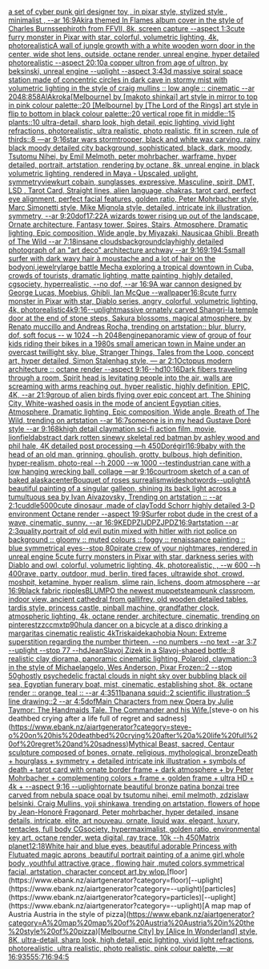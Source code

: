 [a set of cyber punk  girl designer toy , in pixar style, stylized style , minimalist , --ar 16:9](https://www.ebank.nz/aiartgenerator?category=a%20set%20of%20cyber%20punk%20%20girl%20designer%20toy%20%2C%20in%20pixar%20style%2C%20stylized%20style%20%2C%20minimalist%20%2C%20--ar%2016%3A9)[Akira themed In Flames album cover in the style of Charles Burns](https://www.ebank.nz/aiartgenerator?category=Akira%20themed%20In%20Flames%20album%20cover%20in%20the%20style%20of%20Charles%20Burns)[sephiroth from FFVII, 8k, screen capture --aspect 1:3](https://www.ebank.nz/aiartgenerator?category=sephiroth%20from%20FFVII%2C%208k%2C%20screen%20capture%20--aspect%201%3A3)[cute furry monster in Pixar with star, colorful, volumetric lighting, 4k, photorealistic](https://www.ebank.nz/aiartgenerator?category=cute%20furry%20monster%20in%20Pixar%20with%20star%2C%20colorful%2C%20volumetric%20lighting%2C%204k%2C%20photorealistic)[A wall of jungle growth with a white wooden worn door in the center, wide shot lens, outside, octane render, unreal engine, hyper detailed photorealistic --aspect 20:10](https://www.ebank.nz/aiartgenerator?category=A%20wall%20of%20jungle%20growth%20with%20a%20white%20wooden%20worn%20door%20in%20the%20center%2C%20wide%20shot%20lens%2C%20outside%2C%20octane%20render%2C%20unreal%20engine%2C%20hyper%20detailed%20photorealistic%20--aspect%2020%3A10)[a copper ultron from age of ultron, by beksinski, unreal engine --uplight --aspect 3:4](https://www.ebank.nz/aiartgenerator?category=a%20copper%20ultron%20from%20age%20of%20ultron%2C%20by%20beksinski%2C%20unreal%20engine%20--uplight%20--aspect%203%3A4)[3d massive spiral space station made of concentric circles in dark cave in stormy mist with volumetric lighting in the style of craig mullins :: low angle :: cinematic --ar 2048:858](https://www.ebank.nz/aiartgenerator?category=3d%20massive%20spiral%20space%20station%20made%20of%20concentric%20circles%20in%20dark%20cave%20in%20stormy%20mist%20with%20volumetric%20lighting%20in%20the%20style%20of%20craig%20mullins%20%3A%3A%20low%20angle%20%3A%3A%20cinematic%20--ar%202048%3A858)[AlAkroka](https://www.ebank.nz/aiartgenerator?category=AlAkroka)[[Melbourne] by [makoto shinkai] art style in mirror to top in pink colour palette::20 [Melbourne] by [The Lord of the Rings] art style in flip to bottom in black colour palette::20 vertical rope fit in middle::15 plants::10 ultra-detail, sharp look, high detail, epic lighting, vivid light refractions, photorealistic, ultra realistic, photo realistic, fit in screen, rule of thirds::8 —ar 9:16](https://www.ebank.nz/aiartgenerator?category=%5BMelbourne%5D%20by%20%5Bmakoto%20shinkai%5D%20art%20style%20in%20mirror%20to%20top%20in%20pink%20colour%20palette%3A%3A20%20%5BMelbourne%5D%20by%20%5BThe%20Lord%20of%20the%20Rings%5D%20art%20style%20in%20flip%20to%20bottom%20in%20black%20colour%20palette%3A%3A20%20vertical%20rope%20fit%20in%20middle%3A%3A15%20plants%3A%3A10%20ultra-detail%2C%20sharp%20look%2C%20high%20detail%2C%20epic%20lighting%2C%20vivid%20light%20refractions%2C%20photorealistic%2C%20ultra%20realistic%2C%20photo%20realistic%2C%20fit%20in%20screen%2C%20rule%20of%20thirds%3A%3A8%20%E2%80%94ar%209%3A16)[star wars stormtrooper, black and white wax carving, rainy black moody detailed city background, sophisticated, black, dark, moody, Tsutomu Nihei, by Emil Melmoth, peter mohrbacher, warframe, hyper detailed, portrait, artstation, rendering by octane, 8k, unreal engine, in black volumetric lighting, rendered in Maya - Upscaled, uplight, symmetry](https://www.ebank.nz/aiartgenerator?category=star%20wars%20stormtrooper%2C%20black%20and%20white%20wax%20carving%2C%20rainy%20black%20moody%20detailed%20city%20background%2C%20sophisticated%2C%20black%2C%20dark%2C%20moody%2C%20Tsutomu%20Nihei%2C%20by%20Emil%20Melmoth%2C%20peter%20mohrbacher%2C%20warframe%2C%20hyper%20detailed%2C%20portrait%2C%20artstation%2C%20rendering%20by%20octane%2C%208k%2C%20unreal%20engine%2C%20in%20black%20volumetric%20lighting%2C%20rendered%20in%20Maya%20-%20Upscaled%2C%20uplight%2C%20symmetry)[view](https://www.ebank.nz/aiartgenerator?category=view)[kurt cobain, sunglasses, expressive, Masculine, spirit, DMT, LSD , Tarot Card, Straight lines, alien language, chakras, tarot card, perfect eye alignment, perfect facial features, golden ratio, Peter Mohrbacher style, Marc Simonetti style, Mike Mignola style, detailed, intricate ink illustration, symmetry, --ar 9:20](https://www.ebank.nz/aiartgenerator?category=kurt%20cobain%2C%20sunglasses%2C%20expressive%2C%20Masculine%2C%20spirit%2C%20DMT%2C%20LSD%20%2C%20Tarot%20Card%2C%20Straight%20lines%2C%20alien%20language%2C%20chakras%2C%20tarot%20card%2C%20perfect%20eye%20alignment%2C%20perfect%20facial%20features%2C%20golden%20ratio%2C%20Peter%20Mohrbacher%20style%2C%20Marc%20Simonetti%20style%2C%20Mike%20Mignola%20style%2C%20detailed%2C%20intricate%20ink%20illustration%2C%20symmetry%2C%20--ar%209%3A20)[dof](https://www.ebank.nz/aiartgenerator?category=dof)[17:22](https://www.ebank.nz/aiartgenerator?category=17%3A22)[A wizards tower rising up out of the landscape, Ornate architecture, Fantasy tower, Spires, Stairs, Atmosphere, Dramatic lighting, Epic composition, Wide angle, by Miyazaki, Nausicaa Ghibli, Breath of The Wild --ar 7:18](https://www.ebank.nz/aiartgenerator?category=A%20wizards%20tower%20rising%20up%20out%20of%20the%20landscape%2C%20Ornate%20architecture%2C%20Fantasy%20tower%2C%20Spires%2C%20Stairs%2C%20Atmosphere%2C%20Dramatic%20lighting%2C%20Epic%20composition%2C%20Wide%20angle%2C%20by%20Miyazaki%2C%20Nausicaa%20Ghibli%2C%20Breath%20of%20The%20Wild%20--ar%207%3A18)[insane clouds](https://www.ebank.nz/aiartgenerator?category=insane%20clouds)[background](https://www.ebank.nz/aiartgenerator?category=background)[clay](https://www.ebank.nz/aiartgenerator?category=clay)[highly detailed photograph of an "art deco" architecture archway --ar 9:16](https://www.ebank.nz/aiartgenerator?category=highly%20detailed%20photograph%20of%20an%20%22art%20deco%22%20architecture%20archway%20--ar%209%3A16)[9:19](https://www.ebank.nz/aiartgenerator?category=9%3A19)[4:5](https://www.ebank.nz/aiartgenerator?category=4%3A5)[small surfer with dark wavy hair à moustache and a lot of hair on the body](https://www.ebank.nz/aiartgenerator?category=small%20surfer%20with%20dark%20wavy%20hair%20%C3%A0%20moustache%20and%20a%20lot%20of%20hair%20on%20the%20body)[oni,jewelry](https://www.ebank.nz/aiartgenerator?category=oni%2Cjewelry)[large battle Mecha exploring a tropical downtown in Cuba, crowds of tourists, dramatic lighting, matte painting, highly detailed, cgsociety, hyperrealistic, --no dof, --ar 16:9](https://www.ebank.nz/aiartgenerator?category=large%20battle%20Mecha%20exploring%20a%20tropical%20downtown%20in%20Cuba%2C%20crowds%20of%20tourists%2C%20dramatic%20lighting%2C%20matte%20painting%2C%20highly%20detailed%2C%20cgsociety%2C%20hyperrealistic%2C%20--no%20dof%2C%20--ar%2016%3A9)[A war cannon designed by George Lucas, Moebius, Ghibli, Ian McQue --wallpaper](https://www.ebank.nz/aiartgenerator?category=A%20war%20cannon%20designed%20by%20George%20Lucas%2C%20Moebius%2C%20Ghibli%2C%20Ian%20McQue%20--wallpaper)[16:8](https://www.ebank.nz/aiartgenerator?category=16%3A8)[cute furry monster in Pixar with star, Diablo series, angry, colorful, volumetric lighting, 4k, photorealistic](https://www.ebank.nz/aiartgenerator?category=cute%20furry%20monster%20in%20Pixar%20with%20star%2C%20Diablo%20series%2C%20angry%2C%20colorful%2C%20volumetric%20lighting%2C%204k%2C%20photorealistic)[4k](https://www.ebank.nz/aiartgenerator?category=4k)[9:16](https://www.ebank.nz/aiartgenerator?category=9%3A16)[--uplight](https://www.ebank.nz/aiartgenerator?category=--uplight)[massive ornately carved Shangri-la temple door at the end of stone steps, Sakura blossoms, magical atmosphere, by Renato muccillo and Andreas Rocha, trending on artstation::   blur, blurry, dof, soft focus -- w 1024 --h 2048](https://www.ebank.nz/aiartgenerator?category=massive%20ornately%20carved%20Shangri-la%20temple%20door%20at%20the%20end%20of%20stone%20steps%2C%20Sakura%20blossoms%2C%20magical%20atmosphere%2C%20by%20Renato%20muccillo%20and%20Andreas%20Rocha%2C%20trending%20on%20artstation%3A%3A%20%20%20blur%2C%20blurry%2C%20dof%2C%20soft%20focus%20--%20w%201024%20--h%202048)[engine](https://www.ebank.nz/aiartgenerator?category=engine)[panoramic view of group of four kids  riding their bikes in a 1980s small american town in Maine under an overcast twillight sky, blue,  Stranger Things, Tales from the Loop, concept art, hyper detailed, Simon Stalenhag style, — ar 2:1](https://www.ebank.nz/aiartgenerator?category=panoramic%20view%20of%20group%20of%20four%20kids%20%20riding%20their%20bikes%20in%20a%201980s%20small%20american%20town%20in%20Maine%20under%20an%20overcast%20twillight%20sky%2C%20blue%2C%20%20Stranger%20Things%2C%20Tales%20from%20the%20Loop%2C%20concept%20art%2C%20hyper%20detailed%2C%20Simon%20Stalenhag%20style%2C%20%E2%80%94%20ar%202%3A1)[Octopus modern architecture :: octane render --aspect 9:16](https://www.ebank.nz/aiartgenerator?category=Octopus%20modern%20architecture%20%3A%3A%20octane%20render%20--aspect%209%3A16)[--hd](https://www.ebank.nz/aiartgenerator?category=--hd)[10:16](https://www.ebank.nz/aiartgenerator?category=10%3A16)[Dark fibers traveling through a room, Spirit head is levitating people into the air, walls are screaming with arms reaching out,  hyper realistic, highly definition, EPIC, 4K, --ar 21:9](https://www.ebank.nz/aiartgenerator?category=Dark%20fibers%20traveling%20through%20a%20room%2C%20Spirit%20head%20is%20levitating%20people%20into%20the%20air%2C%20walls%20are%20screaming%20with%20arms%20reaching%20out%2C%20%20hyper%20realistic%2C%20highly%20definition%2C%20EPIC%2C%204K%2C%20--ar%2021%3A9)[group of alien birds flying over epic concept art, The Shining City, White-washed oasis in the mode of ancient Egyptian cities, Atmosphere, Dramatic lighting, Epic composition, Wide angle, Breath of The Wild, trending on artstation --ar 16:7](https://www.ebank.nz/aiartgenerator?category=group%20of%20alien%20birds%20flying%20over%20epic%20concept%20art%2C%20The%20Shining%20City%2C%20White-washed%20oasis%20in%20the%20mode%20of%20ancient%20Egyptian%20cities%2C%20Atmosphere%2C%20Dramatic%20lighting%2C%20Epic%20composition%2C%20Wide%20angle%2C%20Breath%20of%20The%20Wild%2C%20trending%20on%20artstation%20--ar%2016%3A7)[someone is in my head  Gustave Doré style --ar 9:16](https://www.ebank.nz/aiartgenerator?category=someone%20is%20in%20my%20head%20%20Gustave%20Dor%C3%A9%20style%20--ar%209%3A16)[8k](https://www.ebank.nz/aiartgenerator?category=8k)[high detail claymation sci-fi action film, movie, lion](https://www.ebank.nz/aiartgenerator?category=high%20detail%20claymation%20sci-fi%20action%20film%2C%20movie%2C%20lion)[field](https://www.ebank.nz/aiartgenerator?category=field)[abstract dark rotten sinewy skeletal red batman by ashley wood and phil hale, 4K detailed post processing —h 450](https://www.ebank.nz/aiartgenerator?category=abstract%20dark%20rotten%20sinewy%20skeletal%20red%20batman%20by%20ashley%20wood%20and%20phil%20hale%2C%204K%20detailed%20post%20processing%20%E2%80%94h%20450)[Doré](https://www.ebank.nz/aiartgenerator?category=Dor%C3%A9)[girl](https://www.ebank.nz/aiartgenerator?category=girl)[16:9](https://www.ebank.nz/aiartgenerator?category=16%3A9)[baby with the head of an old man, grinning, ghoulish, grotty, bulbous, high definition, hyper-realism, photo-real --h 2000 --w 1000 --test](https://www.ebank.nz/aiartgenerator?category=baby%20with%20the%20head%20of%20an%20old%20man%2C%20grinning%2C%20ghoulish%2C%20grotty%2C%20bulbous%2C%20high%20definition%2C%20hyper-realism%2C%20photo-real%20--h%202000%20--w%201000%20--test)[industrian cane with a low hanging wrecking ball, collage —ar 9:16](https://www.ebank.nz/aiartgenerator?category=industrian%20cane%20with%20a%20low%20hanging%20wrecking%20ball%2C%20collage%20%E2%80%94ar%209%3A16)[courtroom sketch of a can of baked alaska](https://www.ebank.nz/aiartgenerator?category=courtroom%20sketch%20of%20a%20can%20of%20baked%20alaska)[center](https://www.ebank.nz/aiartgenerator?category=center)[](https://www.ebank.nz/aiartgenerator?category=)[Bouquet of roses surrealism](https://www.ebank.nz/aiartgenerator?category=Bouquet%20of%20roses%20surrealism)[wideshot](https://www.ebank.nz/aiartgenerator?category=wideshot)[words](https://www.ebank.nz/aiartgenerator?category=words)[--uplight](https://www.ebank.nz/aiartgenerator?category=--uplight)[A beautiful painting of a singular galleon, shining its back light across a tumultuous sea by Ivan Aivazovsky, Trending on artstation :: --ar 2:1](https://www.ebank.nz/aiartgenerator?category=A%20beautiful%20painting%20of%20a%20singular%20galleon%2C%20shining%20its%20back%20light%20across%20a%20tumultuous%20sea%20by%20Ivan%20Aivazovsky%2C%20Trending%20on%20artstation%20%3A%3A%20--ar%202%3A1)[cuddle](https://www.ebank.nz/aiartgenerator?category=cuddle)[5000](https://www.ebank.nz/aiartgenerator?category=5000)[cute dinosaur ,made of clay](https://www.ebank.nz/aiartgenerator?category=cute%20dinosaur%20%2Cmade%20of%20clay)[Todd Schorr highly detailed 3-D environment Octane render --aspect 19:9](https://www.ebank.nz/aiartgenerator?category=Todd%20Schorr%20highly%20detailed%203-D%20environment%20Octane%20render%20--aspect%2019%3A9)[Surfer robot dude in the crest of a wave, cinematic, sunny, --ar 16:9](https://www.ebank.nz/aiartgenerator?category=Surfer%20robot%20dude%20in%20the%20crest%20of%20a%20wave%2C%20cinematic%2C%20sunny%2C%20--ar%2016%3A9)[KEDPZIJDPZJPDZ](https://www.ebank.nz/aiartgenerator?category=KEDPZIJDPZJPDZ)[16:9](https://www.ebank.nz/aiartgenerator?category=16%3A9)[artstation --ar 2:3](https://www.ebank.nz/aiartgenerator?category=artstation%20--ar%202%3A3)[quality,](https://www.ebank.nz/aiartgenerator?category=quality%2C)[portrait of old evil putin mixed with hitler with riot police on background :: gloomy :: muted colours :: foggy :: renaissance painting :: blue symmetrical eyes--stop 80](https://www.ebank.nz/aiartgenerator?category=portrait%20of%20old%20evil%20putin%20mixed%20with%20hitler%20with%20riot%20police%20on%20background%20%3A%3A%20gloomy%20%3A%3A%20muted%20colours%20%3A%3A%20foggy%20%3A%3A%20renaissance%20painting%20%3A%3A%20blue%20symmetrical%20eyes--stop%2080)[pirate crew of your nightmares, rendered in unreal engine 5](https://www.ebank.nz/aiartgenerator?category=pirate%20crew%20of%20your%20nightmares%2C%20rendered%20in%20unreal%20engine%205)[cute furry monsters in Pixar with star, darkness series with Diablo and owl, colorful, volumetric lighting, 4k, photorealistic, , --w 600 --h 400](https://www.ebank.nz/aiartgenerator?category=cute%20furry%20monsters%20in%20Pixar%20with%20star%2C%20darkness%20series%20with%20Diablo%20and%20owl%2C%20colorful%2C%20volumetric%20lighting%2C%204k%2C%20photorealistic%2C%20%2C%20--w%20600%20--h%20400)[rave, party, outdoor, mud, berlin, tired faces, ultrawide shot, crowd, moshpit, ketamine, hyper realism, slime rain, lichens, doom atmosphere --ar 16:9](https://www.ebank.nz/aiartgenerator?category=rave%2C%20party%2C%20outdoor%2C%20mud%2C%20berlin%2C%20tired%20faces%2C%20ultrawide%20shot%2C%20crowd%2C%20moshpit%2C%20ketamine%2C%20hyper%20realism%2C%20slime%20rain%2C%20lichens%2C%20doom%20atmosphere%20--ar%2016%3A9)[black fabric ripples](https://www.ebank.nz/aiartgenerator?category=black%20fabric%20ripples)[BLUMPO the newest muppet](https://www.ebank.nz/aiartgenerator?category=BLUMPO%20the%20newest%20muppet)[steampunk classroom, indoor view, ancient cathedral from gallifrey, old wooden detailed tables, tardis style, princess castle, pinball machine, grandfather clock, atmospheric lighting, 4k, octane render, architecture, cinematic, trending on pinterest](https://www.ebank.nz/aiartgenerator?category=steampunk%20classroom%2C%20indoor%20view%2C%20ancient%20cathedral%20from%20gallifrey%2C%20old%20wooden%20detailed%20tables%2C%20tardis%20style%2C%20princess%20castle%2C%20pinball%20machine%2C%20grandfather%20clock%2C%20atmospheric%20lighting%2C%204k%2C%20octane%20render%2C%20architecture%2C%20cinematic%2C%20trending%20on%20pinterest)[zzccmxtp](https://www.ebank.nz/aiartgenerator?category=zzccmxtp)[90](https://www.ebank.nz/aiartgenerator?category=90)[hula dancer on a bicycle at a disco drinking a margaritas cinematic realistic 4k](https://www.ebank.nz/aiartgenerator?category=hula%20dancer%20on%20a%20bicycle%20at%20a%20disco%20drinking%20a%20margaritas%20cinematic%20realistic%204k)[Triskaidekaphobia  Noun: Extreme superstition regarding the number thirteen. --no numbers --no text --ar 3:7 --uplight --stop 77 --hd](https://www.ebank.nz/aiartgenerator?category=Triskaidekaphobia%20%20Noun%3A%20Extreme%20superstition%20regarding%20the%20number%20thirteen.%20--no%20numbers%20--no%20text%20--ar%203%3A7%20--uplight%20--stop%2077%20--hd)[Jean](https://www.ebank.nz/aiartgenerator?category=Jean)[Slavoj Zizek in a Slavoj-shaped bottle::8 realistic clay diorama, panoramic cinematic lighting, Polaroid, claymation::3 in the style of Michaelangelo, Wes Anderson, Pixar Frozen::2 --stop 50](https://www.ebank.nz/aiartgenerator?category=Slavoj%20Zizek%20in%20a%20Slavoj-shaped%20bottle%3A%3A8%20realistic%20clay%20diorama%2C%20panoramic%20cinematic%20lighting%2C%20Polaroid%2C%20claymation%3A%3A3%20in%20the%20style%20of%20Michaelangelo%2C%20Wes%20Anderson%2C%20Pixar%20Frozen%3A%3A2%20--stop%2050)[ghostly psychedelic fractal clouds in night sky over bubbling black oil sea, Egyptian funerary boat, mist, cinematic, establishing shot, 8k, octane render :: orange, teal :: --ar 4:3](https://www.ebank.nz/aiartgenerator?category=ghostly%20psychedelic%20fractal%20clouds%20in%20night%20sky%20over%20bubbling%20black%20oil%20sea%2C%20Egyptian%20funerary%20boat%2C%20mist%2C%20cinematic%2C%20establishing%20shot%2C%208k%2C%20octane%20render%20%3A%3A%20orange%2C%20teal%20%3A%3A%20--ar%204%3A3)[511](https://www.ebank.nz/aiartgenerator?category=511)[banana squid::2 scientific illustration::5 line drawing::2  --ar 4:5](https://www.ebank.nz/aiartgenerator?category=banana%20squid%3A%3A2%20scientific%20illustration%3A%3A5%20line%20drawing%3A%3A2%20%20--ar%204%3A5)[dof](https://www.ebank.nz/aiartgenerator?category=dof)[Main Characters from new Opera by Julie Taymor: The Handmaids Tale. The Commander and his Wife.](https://www.ebank.nz/aiartgenerator?category=Main%20Characters%20from%20new%20Opera%20by%20Julie%20Taymor%3A%20The%20Handmaids%20Tale.%20The%20Commander%20and%20his%20Wife.)[steve-o on his deathbed crying after a life full of regret and sadness](https://www.ebank.nz/aiartgenerator?category=steve-o%20on%20his%20deathbed%20crying%20after%20a%20life%20full%20of%20regret%20and%20sadness)[Mythical Beast, sacred, Centaur sculpture composed of bones, ornate, religious, mythological, bronze](https://www.ebank.nz/aiartgenerator?category=Mythical%20Beast%2C%20sacred%2C%20Centaur%20sculpture%20composed%20of%20bones%2C%20ornate%2C%20religious%2C%20mythological%2C%20bronze)[Death + hourglass + symmetry + detailed intricate ink illustration + symbols of death + tarot card with ornate border frame + dark atmosphere + by Peter Mohrbacher + complementing colors + frame + golden frame + ultra HD + 4k + --aspect 9:16 --uplight](https://www.ebank.nz/aiartgenerator?category=Death%20%2B%20hourglass%20%2B%20symmetry%20%2B%20detailed%20intricate%20ink%20illustration%20%2B%20symbols%20of%20death%20%2B%20tarot%20card%20with%20ornate%20border%20frame%20%2B%20dark%20atmosphere%20%2B%20by%20Peter%20Mohrbacher%20%2B%20complementing%20colors%20%2B%20frame%20%2B%20golden%20frame%20%2B%20ultra%20HD%20%2B%204k%20%2B%20--aspect%209%3A16%20--uplight)[ornate beautiful bronze patina bonzai tree carved from nebula space opal by tsutomu nihei, emil melmoth, zdzislaw belsinki, Craig Mullins, yoji shinkawa, trending on artstation, flowers of hope by Jean-Honoré Fragonard, Peter mohrbacher, hyper detailed, insane details, intricate, elite, art nouveau, ornate, liquid wax, elegant, luxury, tentacles, full body CGsociety, hypermaximalist, golden ratio, environmental key art, octane render, weta digital, ray trace, 10k --h 450](https://www.ebank.nz/aiartgenerator?category=ornate%20beautiful%20bronze%20patina%20bonzai%20tree%20carved%20from%20nebula%20space%20opal%20by%20tsutomu%20nihei%2C%20emil%20melmoth%2C%20zdzislaw%20belsinki%2C%20Craig%20Mullins%2C%20yoji%20shinkawa%2C%20trending%20on%20artstation%2C%20flowers%20of%20hope%20by%20Jean-Honor%C3%A9%20Fragonard%2C%20Peter%20mohrbacher%2C%20hyper%20detailed%2C%20insane%20details%2C%20intricate%2C%20elite%2C%20art%20nouveau%2C%20ornate%2C%20liquid%20wax%2C%20elegant%2C%20luxury%2C%20tentacles%2C%20full%20body%20CGsociety%2C%20hypermaximalist%2C%20golden%20ratio%2C%20environmental%20key%20art%2C%20octane%20render%2C%20weta%20digital%2C%20ray%20trace%2C%2010k%20--h%20450)[Matrix planet](https://www.ebank.nz/aiartgenerator?category=Matrix%20planet)[12:18](https://www.ebank.nz/aiartgenerator?category=12%3A18)[White hair and blue eyes, beautiful adorable Princess with Flutuated magic aprons ,beautiful portrait painting of a anime girl,whole body ,youthful attractive,grace , flowing hair ,muted colors,symmetrical facial, artstation, character concept art,by wlop.](https://www.ebank.nz/aiartgenerator?category=White%20hair%20and%20blue%20eyes%2C%20beautiful%20adorable%20Princess%20with%20Flutuated%20magic%20aprons%20%2Cbeautiful%20portrait%20painting%20of%20a%20anime%20girl%2Cwhole%20body%20%2Cyouthful%20attractive%2Cgrace%20%2C%20flowing%20hair%20%2Cmuted%20colors%2Csymmetrical%20facial%2C%20artstation%2C%20character%20concept%20art%2Cby%20wlop.)[floor](https://www.ebank.nz/aiartgenerator?category=floor)[--uplight](https://www.ebank.nz/aiartgenerator?category=--uplight)[particles](https://www.ebank.nz/aiartgenerator?category=particles)[--uplight](https://www.ebank.nz/aiartgenerator?category=--uplight)[A map map of Austria Austria in the style of pizza](https://www.ebank.nz/aiartgenerator?category=A%20map%20map%20of%20Austria%20Austria%20in%20the%20style%20of%20pizza)[[Melbourne City] by [Alice In Wonderland] style, 8K, ultra-detail, sharp look, high detail, epic lighting, vivid light refractions, photorealistic, ultra realistic, photo realistic, pink colour palette, —ar 16:9](https://www.ebank.nz/aiartgenerator?category=%5BMelbourne%20City%5D%20by%20%5BAlice%20In%20Wonderland%5D%20style%2C%208K%2C%20ultra-detail%2C%20sharp%20look%2C%20high%20detail%2C%20epic%20lighting%2C%20vivid%20light%20refractions%2C%20photorealistic%2C%20ultra%20realistic%2C%20photo%20realistic%2C%20pink%20colour%20palette%2C%20%E2%80%94ar%2016%3A9)[355](https://www.ebank.nz/aiartgenerator?category=355)[5:7](https://www.ebank.nz/aiartgenerator?category=5%3A7)[16:9](https://www.ebank.nz/aiartgenerator?category=16%3A9)[4:5](https://www.ebank.nz/aiartgenerator?category=4%3A5)